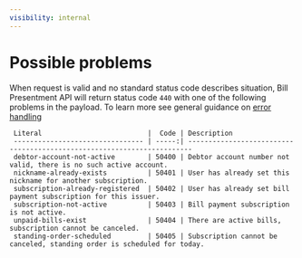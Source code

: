 ```yaml
---
visibility: internal
---
```

Possible problems
=================

When request is valid and no standard status code describes situation, Bill Presentment API will return status code `440` with one of the following problems in the payload. To learn more see general guidance on [error handling]()

     Literal                          |  Code | Description                                                            
     -------------------------------- | -----:| -----------------------------------------------------------------------
     debtor-account-not-active        | 50400 | Debtor account number not valid, there is no such active account.
     nickname-already-exists          | 50401 | User has already set this nickname for another subscription.
     subscription-already-registered  | 50402 | User has already set bill payment subscription for this issuer.
     subscription-not-active          | 50403 | Bill payment subscription is not active.
     unpaid-bills-exist               | 50404 | There are active bills, subscription cannot be canceled.
     standing-order-scheduled         | 50405 | Subscription cannot be canceled, standing order is scheduled for today.
